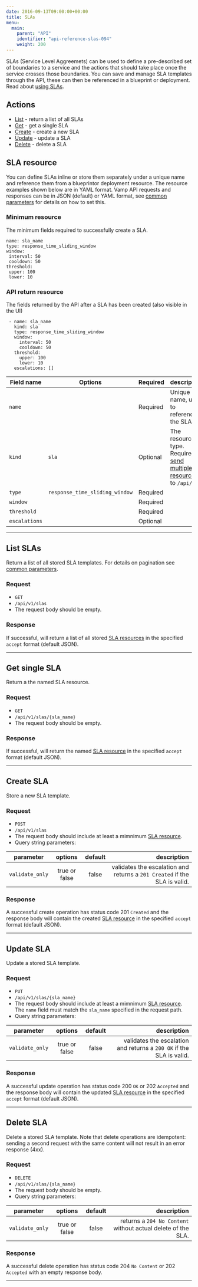 ```yaml
---
date: 2016-09-13T09:00:00+00:00
title: SLAs
menu:
  main:
    parent: "API"
    identifier: "api-reference-slas-094"
    weight: 200
---
```

SLAs (Service Level Aggreemets) can be used to define a pre-described set of boundaries to a service and the actions that should take place once the service crosses those boundaries. You can save and manage SLA templates through the API, these can then be referenced in a blueprint or deployment. Read about [using SLAs](/documentation/using-vamp/sla/).

## Actions

 * [List](/documentation/api/v0.9.4/api-slas/#list-slas) - return a list of all SLAs
 * [Get](/documentation/api/v0.9.4/api-slas/#get-sla) - get a single SLA
 * [Create](/documentation/api/v0.9.4/api-slas/#create-sla) - create a new SLA
 * [Update](/documentation/api/v0.9.4/api-slas/#update-sla) - update a SLA
 * [Delete](/documentation/api/v0.9.4/api-slas/#delete-sla) - delete a SLA

## SLA resource
You can define SLAs inline or store them separately under a unique name and reference them from a blueprintor deployment resource.
The resource examples shown below are in YAML format. Vamp API requests and responses can be in JSON (default) or YAML format, see [common parameters](/documentation/api/v0.9.4/using-the-api) for details on how to set this.

### Minimum resource
The minimum fields required to successfully create a SLA.

```
name: sla_name
type: response_time_sliding_window
window:
 interval: 50
 cooldown: 50
threshold:
 upper: 100
 lower: 10
```

### API return resource
The fields returned by the API after a SLA has been created (also visible in the UI)

```
 - name: sla_name
   kind: sla
   type: response_time_sliding_window
   window:
     interval: 50
     cooldown: 50
   threshold:
     upper: 100
     lower: 10
   escalations: []
```

 Field name   | Options  |  Required   | description
 -----------------|----|----|---------
 `name` |   | Required  | Unique name, used to reference the SLA.
 `kind` | `sla`  | Optional  | The resource type. Required to [send multiple resources](/documentation/api/v0.9.4/api-reference/#send-multiple-resources-post-put-and-delete) to `/api/v1`.
 `type` | `response_time_sliding_window`  | Required  |
 `window` |   | Required  |
 `threshold` |   | Required  |
 `escalations` |   | Optional  |


-----------------

## List SLAs

Return a list of all stored SLA templates. For details on pagination see [common parameters](/documentation/api/v0.9.4/using-the-api).

### Request
 * `GET`
 * `/api/v1/slas`
 * The request body should be empty.

### Response
If successful, will return a list of all stored [SLA resources](/documentation/api/v0.9.4/api-slas/#sla-resource) in the specified `accept` format (default JSON).

-----------------

## Get single SLA

Return a the named SLA resource.

### Request
* `GET`
* `/api/v1/slas/{sla_name}`
* The request body should be empty.

### Response
If successful, will return the named [SLA resource](/documentation/api/v0.9.4/api-slas/#sla-resource) in the specified `accept` format (default JSON).

-----------------

## Create SLA

Store a new SLA template.

### Request
* `POST`
* `/api/v1/slas`
* The request body should include at least a mimnimum [SLA resource](/documentation/api/v0.9.4/api-slas/#sla-resource).
* Query string parameters:

| parameter     | options           | default          | description       |
| ------------- |:-----------------:|:----------------:| -----------------:|
| `validate_only` | true or false     | false            | validates the escalation and returns a `201 Created` if the SLA is valid.


### Response
A successful create operation has status code 201 `Created` and the response body will contain the created [SLA resource](/documentation/api/v0.9.4/api-slas/#sla-resource) in the specified `accept` format (default JSON).

-----------------

## Update SLA

Update a stored SLA template.

### Request
* `PUT`
* `/api/v1/slas/{sla_name}`
* The request body should include at least a mimnimum [SLA resource](/documentation/api/v0.9.4/api-slas/#sla-resource). The `name` field must match the `sla_name` specified in the request path.
* Query string parameters:

| parameter     | options           | default          | description      |
| ------------- |:-----------------:|:----------------:| ----------------:|
| `validate_only` | true or false     | false            | validates the escalation and returns a `200 OK` if the SLA is valid.


### Response
A successful update operation has status code 200 `OK` or 202 `Accepted` and the response body will contain the updated [SLA resource](/documentation/api/v0.9.4/api-slas/#sla-resource) in the specified `accept` format (default JSON).

-----------------

## Delete SLA

Delete a stored SLA template. Note that delete operations are idempotent: sending a second request with the same content will not result in an error response (4xx).

### Request
* `DELETE`
* `/api/v1/slas/{sla_name}`
* The request body should be empty.
* Query string parameters:

| parameter     | options           | default          | description      |
| ------------- |:-----------------:|:----------------:| ----------------:|
| `validate_only` | true or false     | false            | returns a `204 No Content` without actual delete of the SLA.


### Response
A successful delete operation has status code 204 `No Content` or 202 `Accepted` with an empty response body.

-----------------
